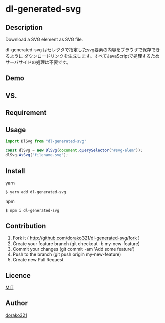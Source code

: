 dl-generated-svg
====

## Description

Download a SVG element as SVG file.


dl-generated-svg はセレクタで指定したsvg要素の内容をブラウザで保存できるように
ダウンロードリンクを生成します。すべてJavaScriptで処理するためサーバサイドの処理は不要です。

## Demo

## VS. 

## Requirement

## Usage

```javascript
import DlSvg from "dl-generated-svg"

const dlSvg = new DlSvg(document.querySelector("#svg-elem"));
dlSvg.AsSvg("filename.svg");
```


## Install

yarn
```
$ yarn add dl-generated-svg
```

npm
```
$ npm i dl-generated-svg
```

## Contribution

1. Fork it ( http://github.com/dorako321/dl-generated-svg/fork )
2. Create your feature branch (git checkout -b my-new-feature)
3. Commit your changes (git commit -am 'Add some feature')
4. Push to the branch (git push origin my-new-feature)
5. Create new Pull Request

## Licence

[MIT](https://github.com/tcnksm/tool/blob/master/LICENCE)

## Author

[dorako321](https://github.com/dorako321)